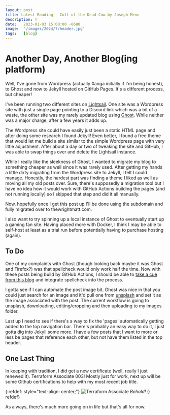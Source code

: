 ```yaml
---
layout: post
title: Latest Reading - Cult of the Dead Cow by Joseph Menn
description: T
date:   2023-01-03 15:00:00 -0600 
image:  '/images/2024/7/header.jpg'
tags:   [blog]
---
```


# Another Day, Another Blog(ing platform)

Well, I've gone from Wordpress (actually Xanga initially if I'm being honest), to Ghost and now to Jekyll hosted on GitHub Pages. It's a different process, but cheaper!

I've been running two different sites on [Lightsail]({{site.baseurl}}/back-again). One site was a Wordpress site with just a single page pointing to a Discord link which was a bit of a waste, the other site was my rarely updated blog using [Ghost](https://ghost.org/). While neither was a major charge, after a few years it adds up. 

The Wordpress site could have easily just been a static HTML page and after doing some research I found Jekyll! Even better, I found a free theme that would let me build a site similar to the simple Wordpress page with very little adjustment. After about a day or two of tweaking the site and GitHub, I was able to swap things over and delete the Lightsail instance.

While I really like the sleekness of Ghost, I wanted to migrate my blog to something cheaper as well since it was rarely used. After getting my hands a little dirty migrating from the Wordpress site to Jekyll, I felt I could manage. Honestly, the hardest part was finding a theme I liked as well as moving all my old posts over. Sure, there's supposedly a migration tool but I have no idea how it would work with GitHub Actions building the pages (and not running locally) so I skipped that step and did it all manually.

Now, hopefully once I get this post up I'll be done using the subdomain and fully migrated over to thewrightmatt.com.

I also want to try spinning up a local instance of Ghost to eventually start up a gaming fan site. Having placed more with Docker, I think I may be able to self-host at least as a trial run before potentially having to purchase hosting (again).

## To Do
One of my complaints with Ghost (though looking back maybe it was Ghost and Firefox?) was that spellcheck would only work half the time. Now with these posts being build by GitHub Actions, I should be able to [take a cue from this blog](https://swild.dev/self-hosting/github-spellcheck-lint-action/) and integrate spellcheck into the process.

I gotta see if I can automate the post image bit. Ghost was nice in that you could just search for an image and it'd pull one from [unsplash](https://unsplash.com/) and set it as the image associated with the post. The current workflow is going to unsplash, downloading, editing/cropping and then uploading to my images folder.

Last up I need to see if there's a way to fix the 'pages' automatically getting added to the top navigation bar. There's probably an easy way to do it, I just gotta dig into Jekyll some more. I have a few posts that I want to more or less be pages that reference each other, but not have them listed in the top header.

## One Last Thing
In keeping with tradition, I did get a new certificate (well, really I just renewed it). Terraform Associate 003! Mostly just for work, next up will be some Github certifications to help with my most recent job title.

{:refdef: style="text-align: center;"}
![Terraform Associate]({{site.baseurl}}/images/2024/7/tf-assc.png)
*Behold!*
{: refdef}

As always, there's much more going on in life but that's all for now.